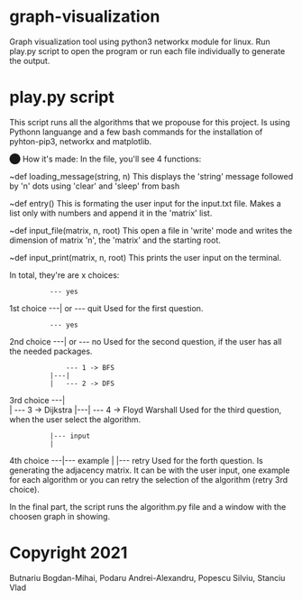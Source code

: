 # graph-visualization

Graph visualization tool using python3 networkx module for linux.
Run play.py script to open the program or run each file individually to generate the output.

# play.py script

This script runs all the algorithms that we propouse for this project. Is using Pythonn languange and
a few bash commands for the installation of pyhton-pip3, networkx and matplotlib.

⬤ How it's made:
In the file, you'll see 4 functions:

~def loading_message(string, n)
    This displays the 'string' message followed by 'n' dots using 'clear' and 'sleep' from bash

~def entry()
    This is formating the user input for the input.txt file. Makes a list only with numbers and append it 
    in the 'matrix' list.

~def input_file(matrix, n, root)
    This open a file in 'write' mode and writes the dimension of matrix 'n', the 'matrix' and the starting root.

~def input_print(matrix, n, root)
    This prints the user input on the terminal.

In total, they're are x choices:

              --- yes
1st choice ---|   or
              --- quit
    Used for the first question.


              --- yes
2nd choice ---|   or
              --- no
    Used for the second question, if the user has all the needed packages.
             

                  --- 1 -> BFS
              |---|
              |   --- 2 -> DFS
3rd choice ---|   
              |   --- 3 -> Dijkstra
              |---| 
                  --- 4 -> Floyd Warshall
    Used for the third question, when the user select the algorithm.

              |--- input
              |
4th choice ---|--- example
              |
              |--- retry
    Used for the forth question. Is generating the adjacency matrix. It can be with the user input,
    one example for each algorithm or you can retry the selection of the algorithm (retry 3rd choice).

In the final part, the script runs the algorithm.py file and a window with the choosen graph in showing.

# Copyright 2021

Butnariu Bogdan-Mihai,
Podaru Andrei-Alexandru,
Popescu Silviu,
Stanciu Vlad

